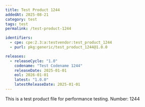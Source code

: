 ```yaml
---
title: Test Product 1244
addedAt: 2025-08-21
category: test
tags: test
permalink: /test-product-1244

identifiers:
  - cpe: cpe:2.3:a:testvendor:test_product_1244
  - purl: pkg:generic/test_product_1244@1.0.0

releases:
  - releaseCycle: "1.0"
    codename: "Test Codename 1244"
    releaseDate: 2025-01-01
    eol: 2026-01-01
    latest: "1.0.0"
    latestReleaseDate: 2025-01-01
---
```


This is a test product file for performance testing. Number: 1244
